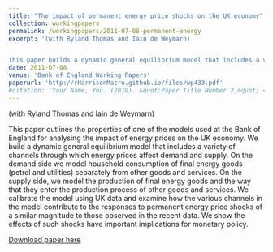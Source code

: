 ```yaml
---
title: "The impact of permanent energy price shocks on the UK economy"
collection: workingpapers
permalink: /workingpapers/2011-07-08-permanent-energy
excerpt: '(with Ryland Thomas and Iain de Weymarn)


This paper builds a dynamic general equilibrium model that includes a variety of channels through which energy prices affect demand and supply. On the demand side we model household consumption of final energy goods (petrol and utilities) separately from other goods and services. On the supply side, we model the production of final energy goods and the way that they enter the production process of other goods and services. We calibrate the model using UK data and examine how the various channels in the model contribute to the responses to permanent energy price shocks of a similar magnitude to those observed in the recent data. We show the effects of such shocks have important implications for monetary policy.'
date: 2011-07-08
venue: 'Bank of England Working Papers'
paperurl: 'http://rHarrisonMacro.github.io/files/wp433.pdf'
#citation: 'Your Name, You. (2010). &quot;Paper Title Number 2.&quot; <i>Journal 1</i>. 1(2).'
---
```

(with Ryland Thomas and Iain de Weymarn)

This paper outlines the properties of one of the models used at the Bank of England for analysing the impact of energy prices on the UK economy. We build a dynamic general equilibrium model that includes a variety of channels through which energy prices affect demand and supply. On the demand side we model household consumption of final energy goods (petrol and utilities) separately from other goods and services. On the supply side, we model the production of final energy goods and the way that they enter the production process of other goods and services. We calibrate the model using UK data and examine how the various channels in the model contribute to the responses to permanent energy price shocks of a similar magnitude to those observed in the recent data. We show the effects of such shocks have important implications for monetary policy.

[Download paper here](http://rHarrisonMacro.github.io/files/wp433.pdf)
